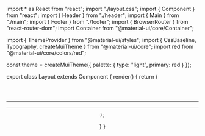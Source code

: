 import * as React from "react"; import "./layout.css"; import { Component } from "react"; import { Header } from "./header"; import { Main } from "./main"; import { Footer } from "./footer"; import { BrowserRouter } from "react-router-dom"; import Container from "@material-ui/core/Container";

import { ThemeProvider } from "@material-ui/styles"; import { CssBaseline, Typography, createMuiTheme } from "@material-ui/core"; import red from "@material-ui/core/colors/red";

const theme = createMuiTheme({ palette: { type: "light", primary: red } });

export class Layout extends Component { render() { return ( 

<browserrouter>
  <themeprovider theme="{theme}">
  <cssbaseline>
  <typography 10="" style="{{" margintop:="" }}="">
  <container maxwidth="xl" classname="layout">
</container>
</typography>
</cssbaseline>
</themeprovider>
</browserrouter>

<header>
  <header>
</header>
  <hr>
  <main>
  <main>
</main>
  <hr>
  <footer><footer>
</footer>
            
          
        
      
    );
  }
}<p>
</p></footer>
</main>
</header>
